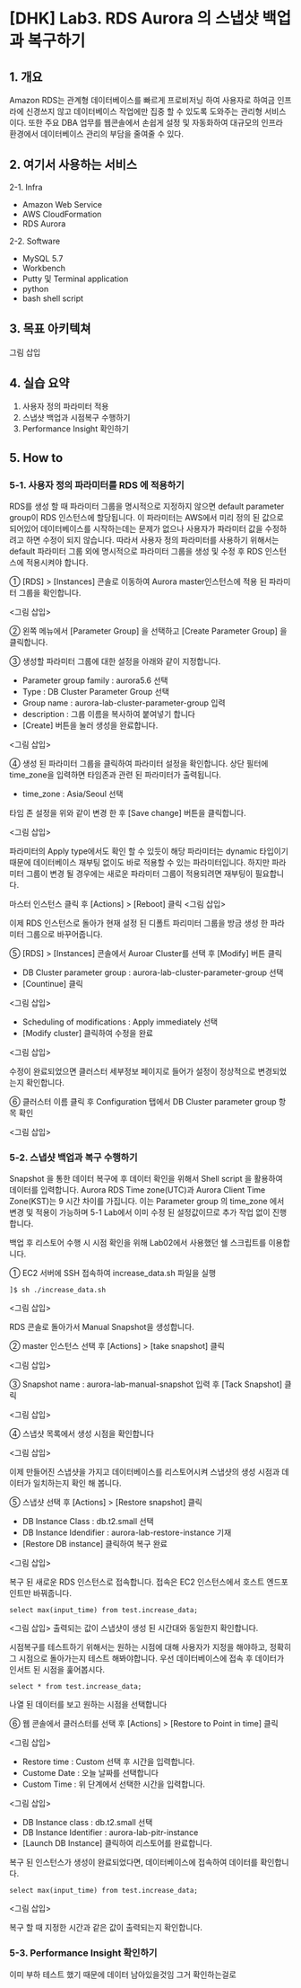 # [DHK] Lab3. RDS Aurora 의 스냅샷 백업과 복구하기

## 1. 개요

Amazon RDS는 관계형 데이터베이스를 빠르게 프로비저닝 하여 사용자로 하여금 인프라에 신경쓰지 않고 데이터베이스 작업에만 집중 할 수 있도록 도와주는 관리형 서비스이다. 또한 주요 DBA 업무를 웹콘솔에서 손쉽게 설정 및 자동화하여 대규모의 인프라 환경에서 데이터베이스 관리의 부담을 줄여줄 수 있다.

## 2. 여기서 사용하는 서비스

2-1. Infra

- Amazon Web Service
- AWS CloudFormation
- RDS Aurora

2-2. Software

- MySQL 5.7
- Workbench
- Putty 및 Terminal application
- python
- bash shell script

## 3. 목표 아키텍쳐

그림 삽입

## 4. 실습 요약

1. 사용자 정의 파라미터 적용
2. 스냅샷 백업과 시점복구 수행하기
3. Performance Insight 확인하기

## 5. How to

### 5-1. 사용자 정의 파라미터를 RDS 에 적용하기

RDS를 생성 할 때 파라미터 그룹을 명시적으로 지정하지 않으면 default parameter group이 RDS 인스턴스에 할당됩니다. 이 파라미터는 AWS에서 미리 정의 된 값으로 되어있어 데이터베이스를 시작하는데는 문제가 없으나 사용자가 파라미터 값을 수정하려고 하면 수정이 되지 않습니다.
따라서 사용자 정의 파라미터를 사용하기 위해서는 default 파라미터 그룹 외에 명시적으로 파라미터 그룹을 생성 및 수정 후 RDS 인스턴스에 적용시켜야 합니다.

① [RDS] > [Instances] 콘솔로 이동하여 Aurora master인스턴스에 적용 된 파라미터 그룹을 확인합니다.

<그림 삽입>

② 왼쪽 메뉴에서 [Parameter Group] 을 선택하고 [Create Parameter Group] 을 클릭합니다.

③ 생성할 파라미터 그룹에 대한 설정을 아래와 같이 지정합니다.

- Parameter group family : aurora5.6 선택
- Type : DB Cluster Parameter Group 선택
- Group name : aurora-lab-cluster-parameter-group 입력
- description : 그룹 이름을 복사하여 붙여넣기 합니다
- [Create] 버튼을 눌러 생성을 완료합니다.

<그림 삽입>

④ 생성 된 파라미터 그룹을 클릭하여 파라미터 설정을 확인합니다. 상단 필터에 time_zone을 입력하면 타임존과 관련 된 파라미터가 출력됩니다.

- time_zone : Asia/Seoul 선택

타임 존 설정을 위와 같이 변경 한 후 [Save change] 버튼을 클릭합니다.

<그림 삽입>

파라미터의 Apply type에서도 확인 할 수 있듯이 해당 파라미터는 dynamic 타입이기 때문에 데이터베이스 재부팅 없이도 바로 적용할 수 있는 파라미터입니다.
하지만 파라미터 그룹이 변경 될 경우에는 새로운 파라미터 그룹이 적용되려면 재부팅이 필요합니다.

마스터 인스턴스 클릭 후 [Actions] > [Reboot] 클릭
<그림 삽입>

이제 RDS 인스턴스로 돌아가 현재 설정 된 디폴트 파리미터 그룹을 방금 생성 한 파라미터 그룹으로 바꾸어줍니다.

⑤ [RDS] > [Instances] 콘솔에서 Auroar Cluster를 선택 후 [Modify] 버튼 클릭

- DB Cluster parameter group : aurora-lab-cluster-parameter-group 선택
- [Countinue] 클릭

<그림 삽입>

- Scheduling of modifications : Apply immediately 선택
- [Modify cluster] 클릭하여 수정을 완료

<그림 삽입>

수정이 완료되었으면 클러스터 세부정보 페이지로 들어가 설정이 정상적으로 변경되었는지 확인합니다.

⑥ 클러스터 이름 클릭 후 Configuration 탭에서 DB Cluster parameter group 항목 확인

<그림 삽입>

### 5-2. 스냅샷 백업과 복구 수행하기

Snapshot 을 통한 데이터 복구에 후 데이터 확인을 위해서 Shell script 을 활용하여 데이터를 입력합니다. Aurora RDS Time zone(UTC)과 Aurora Client Time Zone(KST)는 9 시간 차이를 가집니다. 이는 Parameter group 의 time_zone 에서 변경 및 적용이 가능하며 5-1 Lab에서 이미 수정 된 설정값이므로 추가 작업 없이 진행합니다.

백업 후 리스토어 수행 시 시점 확인을 위해 Lab02에서 사용했던 쉘 스크립트를 이용합니다.

① EC2 서버에 SSH 접속하여 increase_data.sh 파일을 실행

```
]$ sh ./increase_data.sh
```

<그림 삽입>

RDS 콘솔로 돌아가서 Manual Snapshot을 생성합니다.

② master 인스턴스 선택 후 [Actions] > [take snapshot] 클릭

<그림 삽입>

③ Snapshot name : aurora-lab-manual-snapshot 입력 후 [Tack Snapshot] 클릭

<그림 삽입>

④ 스냅샷 목록에서 생성 시점을 확인합니다

<그림 삽입>

이제 만들어진 스냅샷을 가지고 데이터베이스를 리스토어시켜 스냅샷의 생성 시점과 데이터가 일치하는지 확인 해 봅니다.

⑤ 스냅샷 선택 후 [Actions] > [Restore snapshot] 클릭

- DB Instance Class : db.t2.small 선택
- DB Instance Idendifier : aurora-lab-restore-instance 기재
- [Restore DB instance] 클릭하여 복구 완료

<그림 삽입>

복구 된 새로운 RDS 인스턴스로 접속합니다. 접속은 EC2 인스턴스에서 호스트 엔드포인트만 바꿔줍니다.

```
select max(input_time) from test.increase_data;
```

<그림 삽입>
출력되는 값이 스냅샷이 생성 된 시간대와 동일한지 확인합니다.

시점복구를 테스트하기 위해서는 원하는 시점에 대해 사용자가 지정을 해야하고, 정확히 그 시점으로 돌아가는지 테스트 해봐야합니다.
우선 데이터베이스에 접속 후 데이터가 인서트 된 시점을 훑어봅시다.

```
select * from test.increase_data;
```

나열 된 데이터를 보고 원하는 시점을 선택합니다

⑥ 웹 콘솔에서 클러스터를 선택 후 [Actions] > [Restore to Point in time] 클릭

<그림 삽입>

- Restore time : Custom 선택 후 시간을 입력합니다.
- Custome Date : 오늘 날짜를 선택합니다
- Custom Time : 위 단계에서 선택한 시간을 입력합니다.

<그림 삽입>

- DB Instance class : db.t2.small 선택
- DB Instance Identifier : aurora-lab-pitr-instance
- [Launch DB Instance] 클릭하여 리스토어를 완료합니다.

복구 된 인스턴스가 생성이 완료되었다면, 데이터베이스에 접속하여 데이터를 확인합니다.

```
select max(input_time) from test.increase_data;
```

<그림 삽입>

복구 할 때 지정한 시간과 같은 값이 출력되는지 확인합니다.

### 5-3. Performance Insight 확인하기

이미 부하 테스트 했기 때문에 데이터 남아있을것임
그거 확인하는걸로
